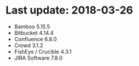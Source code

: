 # Last update: 2018-03-26

- Bamboo 5.15.5
- Bitbucket 4.14.4
- Confluence 6.8.0
- Crowd 3.1.2
- FishEye / Crucible 4.3.1
- JIRA Software 7.8.0

